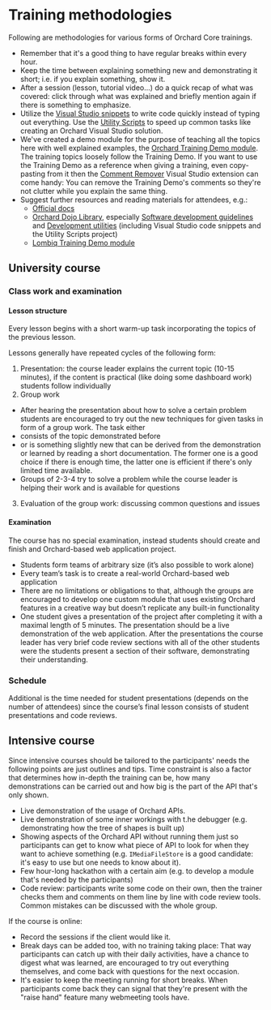 # Training methodologies

Following are methodologies for various forms of Orchard Core trainings.

- Remember that it's a good thing to have regular breaks within every hour.
- Keep the time between explaining something new and demonstrating it short; i.e. if you explain something, show it.
- After a session (lesson, tutorial video...) do a quick recap of what was covered: click through what was explained and briefly mention again if there is something to emphasize.
- Utilize the [Visual Studio snippets](../../CoreLibrary/Utilities/VisualStudioSnippets/) to write code quickly instead of typing out everything. Use the [Utility Scripts](https://github.com/Lombiq/Utility-Scripts) to speed up common tasks like creating an Orchard Visual Studio solution.
- We've created a demo module for the purpose of teaching all the topics here with well explained examples, the [Orchard Training Demo module](https://github.com/Lombiq/Orchard-Training-Demo-Module). The training topics loosely follow the Training Demo. If you want to use the Training Demo as a reference when giving a training, even copy-pasting from it then the [Comment Remover](https://marketplace.visualstudio.com/items?itemName=MadsKristensen.CommentRemover) Visual Studio extension can come handy: You can remove the Training Demo's comments so they're not clutter while you explain the same thing.
- Suggest further resources and reading materials for attendees, e.g.:
  - [Official docs](https://docs.orchardcore.net/)
  - [Orchard Dojo Library](https://orcharddojo.net/orchard-resources/CoreLibrary/), especially [Software development guidelines](https://orcharddojo.net/orchard-resources/CoreLibrary/DevelopmentGuidelines/) and [Development utilities](https://orcharddojo.net/orchard-resources/CoreLibrary/Utilities/) (including Visual Studio code snippets and the Utility Scripts project)
  - [Lombiq Training Demo module](https://github.com/Lombiq/Orchard-Training-Demo-Module)

## University course

### Class work and examination

#### Lesson structure

Every lesson begins with a short warm-up task incorporating the topics of the previous lesson.

Lessons generally have repeated cycles of the following form:

1. Presentation: the course leader explains the current topic (10-15 minutes), if the content is practical (like doing some dashboard work) students follow individually
2. Group work
 - After hearing the presentation about how to solve a certain problem students are encouraged to try out the new techniques for given tasks in form of a group work. The task either
  - consists of the topic demonstrated before
  - or is something slightly new that can be derived from the demonstration or learned by reading a short documentation.
 The former one is a good choice if there is enough time, the latter one is efficient if there's only limited time available.
 - Groups of 2-3-4 try to solve a problem while the course leader is helping their work and is available for questions
3. Evaluation of the group work: discussing common questions and issues

#### Examination

The course has no special examination, instead students should create and finish and Orchard-based web application project.

- Students form teams of arbitrary size (it’s also possible to work alone)
- Every team’s task is to create a real-world Orchard-based web application
- There are no limitations or obligations to that, although the groups are encouraged to develop one custom module that uses existing Orchard features in a creative way but doesn’t replicate any built-in functionality
- One student gives a presentation of the project after completing it with a maximal length of 5 minutes. The presentation should be a live demonstration of the web application. After the presentations the course leader has very brief code review sections with all of the other students were the students present a section of their software, demonstrating their understanding.

### Schedule

Additional is the time needed for student presentations (depends on the number of attendees) since the course’s final lesson consists of student presentations and code reviews.

## Intensive course

Since intensive courses should be tailored to the participants' needs the following points are just outlines and tips. Time constraint is also a factor that determines how in-depth the training can be, how many demonstrations can be carried out and how big is the part of the API that's only shown.

- Live demonstration of the usage of Orchard APIs.
- Live demonstration of some inner workings with t.he debugger (e.g. demonstrating how the tree of shapes is built up)
- Showing aspects of the Orchard API without running them just so participants can get to know what piece of API to look for when they want to achieve something (e.g. `IMediaFileStore` is a good candidate: it's easy to use but one needs to know about it).
- Few hour-long hackathon with a certain aim (e.g. to develop a module that's needed by the participants)
- Code review: participants write some code on their own, then the trainer checks them and comments on them line by line with code review tools. Common mistakes can be discussed with the whole group.

If the course is online:

- Record the sessions if the client would like it.
- Break days can be added too, with no training taking place: That way participants can catch up with their daily activities, have a chance to digest what was learned, are encouraged to try out everything themselves, and come back with questions for the next occasion.
- It's easier to keep the meeting running for short breaks. When participants come back they can signal that they're present with the "raise hand" feature many webmeeting tools have.
